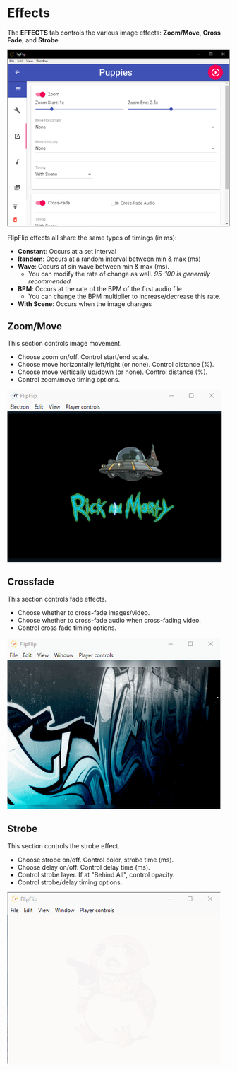 # Effects
The **EFFECTS** tab controls the various image effects: **Zoom/Move**, **Cross Fade**, and **Strobe**.

![](doc_images/scene_detail_effects.png)

FlipFlip effects all share the same types of timings (in ms):
* **Constant**: Occurs at a set interval
* **Random**: Occurs at a random interval between min & max (ms)
* **Wave**: Occurs at sin wave between min & max (ms).
  * You can modify the rate of change as well. _95-100 is generally recommended_ 
* **BPM**: Occurs at the rate of the BPM of the first audio file
  * You can change the BPM multiplier to increase/decrease this rate.
* **With Scene**: Occurs when the image changes

## Zoom/Move
This section controls image movement.
* Choose zoom on/off. Control start/end scale.
* Choose move horizontally left/right (or none). Control distance (%).
* Choose move vertically up/down (or none). Control distance (%).
* Control zoom/move timing options.

<img src="doc_images/zoom_ex.gif" alt="Zoom Example">

## Crossfade
This section controls fade effects.
* Choose whether to cross-fade images/video.
* Choose whether to cross-fade audio when cross-fading video.
* Control cross fade timing options.

<img src="doc_images/fade_ex.gif" alt="Fade Example">

## Strobe
This section controls the strobe effect.
* Choose strobe on/off. Control color, strobe time (ms).
* Choose delay on/off. Control delay time (ms).
* Control strobe layer. If at "Behind All", control opacity.
* Control strobe/delay timing options.

<img src="doc_images/strobe_ex.gif" alt="Strobe Example">